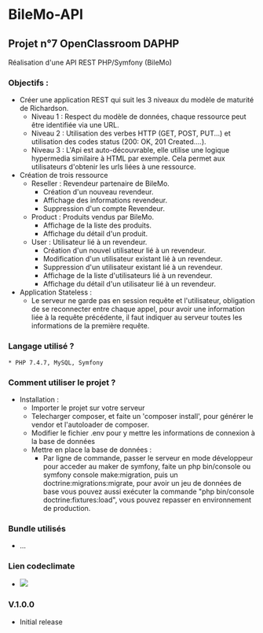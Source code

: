 # BileMo-API
## Projet n°7 OpenClassroom DAPHP
Réalisation d'une API REST PHP/Symfony (BileMo)

### Objectifs :
* Créer une application REST qui suit les 3 niveaux du modèle de maturité de Richardson.
  * Niveau 1 : Respect du modèle de données, chaque ressource peut être identifiée via une URL.
  * Niveau 2 : Utilisation des verbes HTTP (GET, POST, PUT...) et utilisation des codes status (200: OK, 201 Created....).
  * Niveau 3 : L'Api est auto-découvrable, elle utilise une logique hypermedia similaire à HTML par exemple. Cela permet aux utilisateurs d'obtenir les urls liées à une ressource.
* Création de trois ressource
  * Reseller : Revendeur partenaire de BileMo.
    * Création d'un nouveau revendeur.
    * Affichage des informations revendeur.
    * Suppression d'un compte Revendeur.
  * Product : Produits vendus par BileMo.
    * Affichage de la liste des produits.
    * Affichage du détail d'un produit.
  * User : Utilisateur lié à un revendeur.
    * Création d'un nouvel utilisateur lié à un revendeur.
    * Modification d'un utilisateur existant lié à un revendeur.
    * Suppression d'un utilisateur existant lié à un revendeur.
    * Affichage de la liste d'utilisateurs lié à un revendeur.
    * Affichage du détail d'un utilisateur lié à un revendeur.
* Application Stateless :
  * Le serveur ne garde pas en session requête et l'utilisateur, obligation de se reconnecter entre chaque appel, pour avoir une information liée à la requête précédente, il faut indiquer au serveur toutes les informations de la première requête.
### Langage utilisé ?
	* PHP 7.4.7, MySQL, Symfony
### Comment utiliser le projet ?
* Installation :
	* Importer le projet sur votre serveur
	* Telecharger composer, et faite un 'composer install', pour générer le vendor et l'autoloader de composer.
	* Modifier le fichier .env pour y mettre les informations de connexion à la base de données
	* Mettre en place la base de données :
		* Par ligne de commande, passer le serveur en mode développeur pour acceder au maker de symfony, faite un php bin/console ou symfony console make:migration, puis un doctrine:migrations:migrate, pour avoir un jeu de données de base vous pouvez aussi exécuter la commande "php bin/console doctrine:fixtures:load", vous pouvez repasser en environnement de production.
### Bundle utilisés
* ...
### Lien codeclimate
* <a href="https://codeclimate.com/github/FexusZ/BileMo-API/maintainability"><img src="https://api.codeclimate.com/v1/badges/d5132b08cc03eebf2b97/maintainability" /></a>
### V.1.0.0
* Initial release
